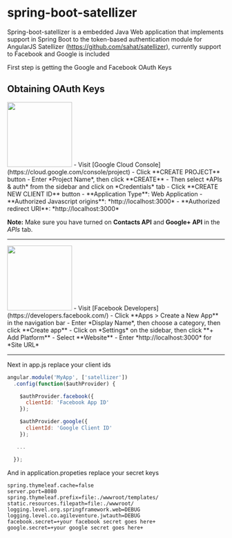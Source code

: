 # spring-boot-satellizer
Spring-boot-satellizer is a embedded Java Web application that implements support in Spring Boot to the token-based authentication module for AngularJS Satellizer (https://github.com/sahat/satellizer), currently support to Facebook and Google is included

First step is getting the Google and Facebook OAuth Keys


## Obtaining OAuth Keys



<img src="http://images.google.com/intl/en_ALL/images/srpr/logo6w.png" width="150">
- Visit [Google Cloud Console](https://cloud.google.com/console/project)
- Click **CREATE PROJECT** button
- Enter *Project Name*, then click **CREATE**
- Then select *APIs & auth* from the sidebar and click on *Credentials* tab
- Click **CREATE NEW CLIENT ID** button
 - **Application Type**: Web Application
 - **Authorized Javascript origins**: *http://localhost:3000*
 - **Authorized redirect URI**: *http://localhost:3000*

**Note:** Make sure you have turned on **Contacts API** and **Google+ API** in the *APIs* tab.

<hr>

<img src="http://www.doit.ba/img/facebook.jpg" width="150">
- Visit [Facebook Developers](https://developers.facebook.com/)
- Click **Apps > Create a New App** in the navigation bar
- Enter *Display Name*, then choose a category, then click **Create app**
- Click on *Settings* on the sidebar, then click **+ Add Platform**
- Select **Website**
- Enter *http://localhost:3000* for *Site URL*

<hr>

Next in  app.js replace your client ids

```js
angular.module('MyApp', ['satellizer'])
  .config(function($authProvider) {

    $authProvider.facebook({
      clientId: 'Facebook App ID'
    });

    $authProvider.google({
      clientId: 'Google Client ID'
    });

   ...

  });
```

And in  application.propeties replace your secret keys
```
spring.thymeleaf.cache=false
server.port=8080
spring.thymeleaf.prefix=file:./wwwroot/templates/
static.resources.filepath=file:./wwwroot/
logging.level.org.springframework.web=DEBUG
logging.level.co.agileventure.jwtauth=DEBUG
facebook.secret=+your facebook secret goes here+
google.secret=+your google secret goes here+
```
